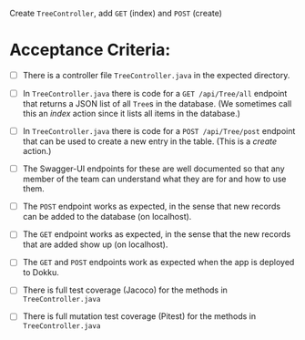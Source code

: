Create `TreeController`, add `GET` (index) and `POST` (create)

# Acceptance Criteria:

- [ ] There is a controller file `TreeController.java`
      in the expected directory.
- [ ] In `TreeController.java` there is 
      code for a `GET /api/Tree/all` endpoint 
      that returns a JSON list of all `Tree`s in the database.
      (We sometimes call this an *index* action since it lists all
      items in the database.)
- [ ] In `TreeController.java` there is 
      code for a `POST /api/Tree/post` endpoint
      that can be used to create a new entry in the table. (This
      is a *create* action.)
- [ ] The Swagger-UI endpoints for these are well documented so that
      any member of the team can understand what they are for and
      how to use them.
- [ ] The `POST` endpoint works as expected, in the sense that new
      records can be added to the database (on localhost).
- [ ] The `GET` endpoint works as expected, in the sense that the new
      records that are added show up (on localhost).
- [ ] The `GET` and `POST` endpoints work as expected when the 
      app is deployed to Dokku.
- [ ] There is full test coverage (Jacoco) for the methods in 
      `TreeController.java`
- [ ] There is full mutation test coverage (Pitest) for the methods in
      `TreeController.java`



